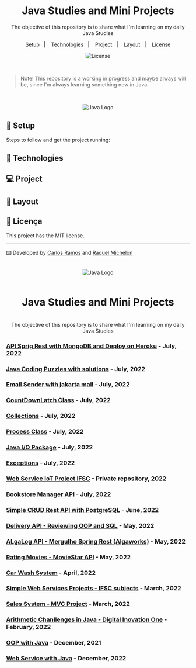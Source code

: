 <h1 align="center"> Java Studies and Mini Projects </h1>

<p align="center">
The objective of this repository is to share what I'm learning on my daily Java Studies <br/>
</p>

<p align="center">
  <a href="#-setup">Setup</a>&nbsp;&nbsp;&nbsp;|&nbsp;&nbsp;&nbsp;
  <a href="#-technologies">Technologies</a>&nbsp;&nbsp;&nbsp;|&nbsp;&nbsp;&nbsp;
  <a href="#-project">Project</a>&nbsp;&nbsp;&nbsp;|&nbsp;&nbsp;&nbsp;
  <a href="#-layout">Layout</a>&nbsp;&nbsp;&nbsp;|&nbsp;&nbsp;&nbsp;
  <a href="#memo-licença">License</a>
</p>

<p align="center">
  <img alt="License" src="https://img.shields.io/static/v1?label=license&message=MIT&color=49AA26&labelColor=000000">
</p>

<br>

> Note! This repository is a working in progress and maybe always will be, since I'm always learning something new in Java. 


<br>

<p align="center">
  <img src="https://raw.githubusercontent.com/abrahamcalf/programming-languages-logos/30a0ecf99188be99a3c75a00efb5be61eca9c382/src/java/java.svg" alt="Java Logo">
</p>


## 🚧 Setup

Steps to follow and get the project running:


## 🚀 Technologies


## 💻 Project


## 🔖 Layout

## :memo: Licença

This project has the MIT license.

---

⌨️ Developed by [Carlos Ramos](https://github.com/CarlosEduardoFerreiraRamos) and [Raquel Michelon](https://github.com/RaquelMichelon)





<p align="center">
    <br>
    <img src="https://raw.githubusercontent.com/abrahamcalf/programming-languages-logos/30a0ecf99188be99a3c75a00efb5be61eca9c382/src/java/java.svg" alt="Java Logo">
    <br>
    <br>
    <h1 align="center">
    <b>Java Studies and Mini Projects</b>
    </h1>
</p>

<p align="center">
<br>
The objective of this repository is to share what I'm learning on my daily Java Studies
</p>

### [API Sprig Rest with MongoDB and Deploy on Heroku](https://github.com/RaquelMichelon/apiVacationsDestinationsWithMongoDB) - July, 2022

### [Java Coding Puzzles with solutions](https://github.com/RaquelMichelon/JavaStudiesMiniProjects/tree/main/JavaCodingPuzzles) - July, 2022

### [Email Sender with jakarta mail](https://github.com/RaquelMichelon/JavaStudiesMiniProjects/tree/main/EmailSender) - July, 2022

### [CountDownLatch Class](https://github.com/RaquelMichelon/JavaStudiesMiniProjects/tree/main/countdownlatch) - July, 2022

### [Collections](https://github.com/RaquelMichelon/JavaStudiesMiniProjects/tree/main/collections) - July, 2022

### [Process Class](https://github.com/RaquelMichelon/JavaStudiesMiniProjects/tree/main/ProcessClass) - July, 2022

### [Java I/O Package](https://github.com/RaquelMichelon/JavaStudiesMiniProjects) - July, 2022

### [Exceptions](https://github.com/RaquelMichelon/JavaStudiesMiniProjects/tree/main/Exceptions) - July, 2022

### [Web Service IoT Project IFSC](https://github.com/RaquelMichelon/iot-project-web-service) - Private repository, 2022

### [Bookstore Manager API](https://github.com/RaquelMichelon/bookstore_manager_api) - July, 2022

### [Simple CRUD Rest API with PostgreSQL](https://github.com/RaquelMichelon/crud-rest-api-jpa-postgresql-springboot) - June, 2022

### [Delivery API - Reviewing OOP and SQL](https://github.com/RaquelMichelon/OOP-SQL-Review-DeliverApp) - May, 2022

### [ALgaLog API - Mergulho Spring Rest (Algaworks)](https://github.com/RaquelMichelon/API-AlgaLog-Delivery-Product) - May, 2022

### [Rating Movies - MovieStar API](https://github.com/RaquelMichelon/movieStar) - May, 2022

### [Car Wash System](https://github.com/RaquelMichelon/CarWashSystem---OOP-Project) - April, 2022

### [Simple Web Services Projects - IFSC subjects](https://github.com/RaquelMichelon/SpringToolProjectsIFSC) - March, 2022

### [Sales System - MVC Project](https://github.com/RaquelMichelon/SalesSystemMVC) - March, 2022

### [Arithmetic Chanllenges in Java - Digital Inovation One](https://github.com/RaquelMichelon/desafios-aritmeticos-java) - February, 2022

### [OOP with Java](https://github.com/RaquelMichelon/ucPOOwithJavaIFSC2021) - December, 2021

### [Web Service with Java](https://github.com/RaquelMichelon/ucServicosWeb2021IFSC) - December, 2022
